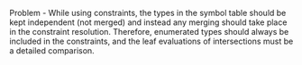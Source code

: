 
Problem -  While using constraints, the types in the symbol table should be kept independent (not merged)
and instead any merging should take place in the constraint resolution. 
Therefore, enumerated types should always be included in the constraints, and the leaf evaluations of intersections
must be a detailed comparison.


